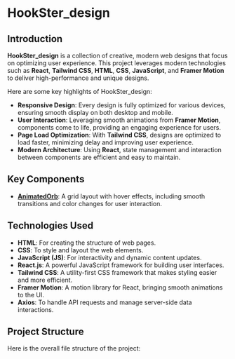 # HookSter_design

## Introduction

**HookSter_design** is a collection of creative, modern web designs that focus on optimizing user experience. This project leverages modern technologies such as **React**, **Tailwind CSS**, **HTML**, **CSS**, **JavaScript**, and **Framer Motion** to deliver high-performance and unique designs.

Here are some key highlights of HookSter_design:

- **Responsive Design**: Every design is fully optimized for various devices, ensuring smooth display on both desktop and mobile.
- **User Interaction**: Leveraging smooth animations from **Framer Motion**, components come to life, providing an engaging experience for users.
- **Page Load Optimization**: With **Tailwind CSS**, designs are optimized to load faster, minimizing delay and improving user experience.
- **Modern Architecture**: Using **React**, state management and interaction between components are efficient and easy to maintain.
  
## Key Components

- **[AnimatedOrb](https://github.com/XlrTeam/HookSter_design/tree/main/OrbDesign)**: A grid layout with hover effects, including smooth transitions and color changes for user interaction.


## Technologies Used

- **HTML**: For creating the structure of web pages.
- **CSS**: To style and layout the web elements.
- **JavaScript (JS)**: For interactivity and dynamic content updates.
- **React.js**: A powerful JavaScript framework for building user interfaces.
- **Tailwind CSS**: A utility-first CSS framework that makes styling easier and more efficient.
- **Framer Motion**: A motion library for React, bringing smooth animations to the UI.
- **Axios**: To handle API requests and manage server-side data interactions.

## Project Structure

Here is the overall file structure of the project:


